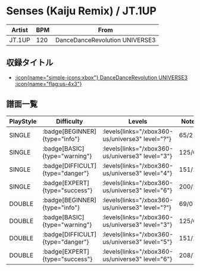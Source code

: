 # Senses (Kaiju Remix) / JT.1UP

|Artist|BPM|From|
|------|---|----|
|JT.1UP|120|DanceDanceRevolution UNIVERSE3|

## 収録タイトル

- [:icon{name="simple-icons:xbox"} DanceDanceRevolution UNIVERSE3 :icon{name="flag:us-4x3"}](/xbox360-us/universe3)

## 譜面一覧

|PlayStyle|Difficulty|Levels|Notes|Movie|
|---------|----------|------|-----|-----|
|SINGLE| :badge[BEGINNER]{type="info"}| :levels{links="/xbox360-us/universe3" level="?"}|65/2||
|SINGLE| :badge[BASIC]{type="warning"}| :levels{links="/xbox360-us/universe3" level="3"}|125/0||
|SINGLE| :badge[DIFFICULT]{type="danger"}| :levels{links="/xbox360-us/universe3" level="4"}|151/19||
|SINGLE| :badge[EXPERT]{type="success"}| :levels{links="/xbox360-us/universe3" level="6"}|200/13||
|DOUBLE| :badge[BEGINNER]{type="info"}| :levels{links="/xbox360-us/universe3" level="?"}|69/0||
|DOUBLE| :badge[BASIC]{type="warning"}| :levels{links="/xbox360-us/universe3" level="3"}|125/0||
|DOUBLE| :badge[DIFFICULT]{type="danger"}| :levels{links="/xbox360-us/universe3" level="5"}|151/19||
|DOUBLE| :badge[EXPERT]{type="success"}| :levels{links="/xbox360-us/universe3" level="6"}|208/7||

